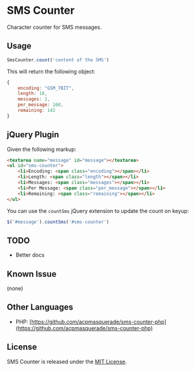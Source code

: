 SMS Counter
=============================

Character counter for SMS messages.


Usage
----------

```javascript
SmsCounter.count('content of the SMS')
```

This will return the following object:

```javascript
{
	encoding: "GSM_7BIT",
	length: 18,
	messages: 1,
	per_message: 160,
	remaining: 142
}
```

jQuery Plugin
----------

Given the following markup:

```html
<textarea name="message" id="message"></textarea>
<ul id="sms-counter">
	<li>Encoding: <span class="encoding"></span></li>
	<li>Length: <span class="length"></span></li>
	<li>Messages: <span class="messages"></span></li>
	<li>Per Message: <span class="per_message"></span></li>
	<li>Remaining: <span class="remaining"></span></li>
</ul>
```

You can use the `countSms` jQuery extension to update the count on keyup:

```javascript
$('#message').countSms('#sms-counter')
```


TODO
----

- Better docs


Known Issue
----

(none)


Other Languages
----

- PHP: [https://github.com/acpmasquerade/sms-counter-php](https://github.com/acpmasquerade/sms-counter-php)


## License

SMS Counter is released under the [MIT License](LICENSE.txt).